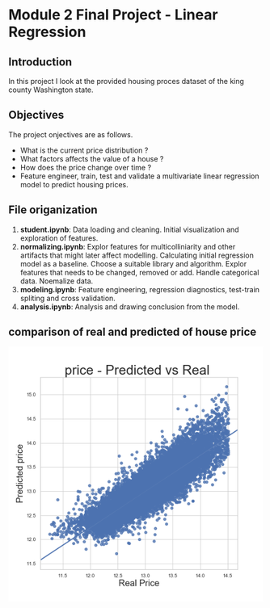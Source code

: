 # Module 2 Final Project - Linear Regression


## Introduction

In this project I look at the provided housing proces dataset of the king county Washington state. 

## Objectives
The project onjectives are as follows. 
* What is the current price distribution ?
* What factors affects the value of a house ? 
* How does the price change over time ?
* Feature engineer, train, test and validate a multivariate linear regression model to predict housing prices. 

## File origanization

1. **student.ipynb**: Data loading and cleaning. Initial visualization and exploration of features. 
2. **normalizing.ipynb**: Explor features for multicolliniarity and other artifacts that might later affect modelling. Calculating initial regression model as a baseline. Choose a suitable library and algorithm. Explor features that needs to be changed, removed or add. Handle categorical data. Noemalize data. 
3. **modeling.ipynb**: Feature engineering, regression diagnostics, test-train spliting and cross validation. 
4. **analysis.ipynb**: Analysis and drawing conclusion from the model. 

## comparison of real and predicted of house price 
![](img/Pred_vs_real.png)
